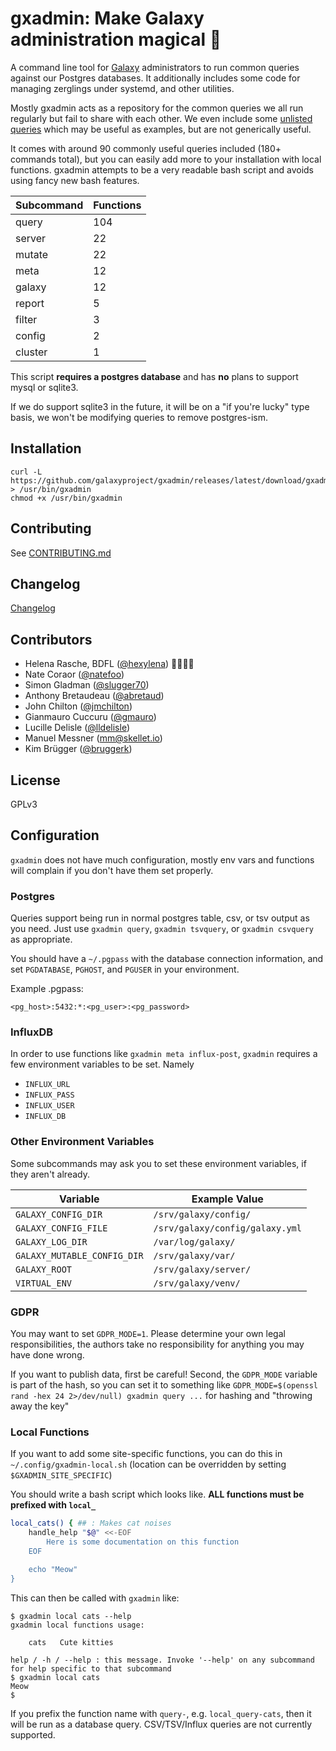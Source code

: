 # gxadmin: Make Galaxy administration magical 🌈

A command line tool for [Galaxy](https://github.com/galaxyproject/galaxy)
administrators to run common queries against our Postgres databases. It additionally
includes some code for managing zerglings under systemd, and other utilities.

Mostly gxadmin acts as a repository for the common queries we all run regularly
but fail to share with each other. We even include some [unlisted
queries](./parts/27-unlisted.sh) which may be useful as examples, but are not generically useful.

It comes with around 90 commonly useful queries included (180+ commands total),
but you can easily add more to your installation with local functions. gxadmin
attempts to be a very readable bash script and avoids using fancy new bash
features.

Subcommand | Functions
----       | ---
query      | 104
server     | 22
mutate     | 22
meta       | 12
galaxy     | 12
report     | 5
filter     | 3
config     | 2
cluster    | 1


This script **requires a postgres database** and has **no** plans to support
mysql or sqlite3.

If we do support sqlite3 in the future, it will be on a "if you're lucky" type basis, we won't be modifying queries to remove postgres-ism.

## Installation

```
curl -L https://github.com/galaxyproject/gxadmin/releases/latest/download/gxadmin > /usr/bin/gxadmin
chmod +x /usr/bin/gxadmin
```

## Contributing

See [CONTRIBUTING.md](./CONTRIBUTING.md)

## Changelog

[Changelog](CHANGELOG.md)

## Contributors

- Helena Rasche, BDFL ([@hexylena](https://github.com/hexylena)) 🏳️‍🌈🏳️‍⚧️
- Nate Coraor ([@natefoo](https://github.com/natefoo))
- Simon Gladman ([@slugger70](https://github.com/slugger70))
- Anthony Bretaudeau ([@abretaud](https://github.com/abretaud))
- John Chilton ([@jmchilton](https://github.com/jmchilton))
- Gianmauro Cuccuru ([@gmauro](https://github.com/gmauro))
- Lucille Delisle ([@lldelisle](https://github.com/lldelisle))
- Manuel Messner (mm@skellet.io)
- Kim Brügger ([@bruggerk](https://github.com/bruggerk))

## License

GPLv3

## Configuration

`gxadmin` does not have much configuration, mostly env vars and functions will complain if you don't have them set properly.

### Postgres

Queries support being run in normal postgres table, csv, or tsv output as you
need. Just use `gxadmin query`, `gxadmin tsvquery`, or `gxadmin csvquery` as
appropriate.

You should have a `~/.pgpass` with the database connection information, and set
`PGDATABASE`, `PGHOST`, and `PGUSER` in your environment.

Example .pgpass:

```
<pg_host>:5432:*:<pg_user>:<pg_password>
```

### InfluxDB

In order to use functions like `gxadmin meta influx-post`, `gxadmin` requires
a few environment variables to be set. Namely
*  `INFLUX_URL`
*  `INFLUX_PASS`
*  `INFLUX_USER`
*  `INFLUX_DB`

### Other Environment Variables

Some subcommands may ask you to set these environment variables, if they aren't already.

Variable | Example Value
--- | --- 
`GALAXY_CONFIG_DIR` | `/srv/galaxy/config/`
`GALAXY_CONFIG_FILE` | `/srv/galaxy/config/galaxy.yml` 
`GALAXY_LOG_DIR` | `/var/log/galaxy/` 
`GALAXY_MUTABLE_CONFIG_DIR` |  `/srv/galaxy/var/`
`GALAXY_ROOT` | `/srv/galaxy/server/` 
`VIRTUAL_ENV` | `/srv/galaxy/venv/` 


### GDPR

You may want to set `GDPR_MODE=1`. Please determine your own legal responsibilities, the authors take no responsibility for anything you may have done wrong.

If you want to publish data, first be careful! Second, the `GDPR_MODE` variable is part of the hash, so you can set it to something like `GDPR_MODE=$(openssl rand -hex 24 2>/dev/null) gxadmin query ...` for hashing and "throwing away the key"

### Local Functions

If you want to add some site-specific functions, you can do this in `~/.config/gxadmin-local.sh` (location can be overridden by setting `$GXADMIN_SITE_SPECIFIC`)

You should write a bash script which looks like. **ALL functions must be prefixed with `local_`**

```bash
local_cats() { ## : Makes cat noises
	handle_help "$@" <<-EOF
		Here is some documentation on this function
	EOF

	echo "Meow"
}
```

This can then be called with `gxadmin` like:

```console
$ gxadmin local cats --help
gxadmin local functions usage:

    cats   Cute kitties

help / -h / --help : this message. Invoke '--help' on any subcommand for help specific to that subcommand
$ gxadmin local cats
Meow
$
```

If you prefix the function name with `query-`, e.g. `local_query-cats`, then it will be run as a database query. CSV/TSV/Influx queries are not currently supported.
